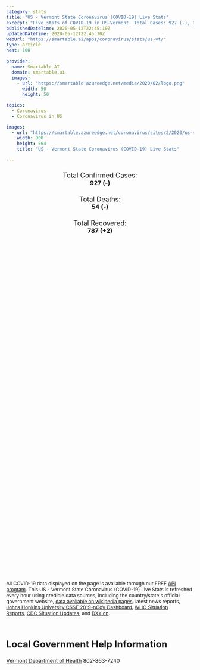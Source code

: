 ```yaml
---
category: stats
title: "US - Vermont State Coronavirus (COVID-19) Live Stats"
excerpt: "Live stats of COVID-19 in US-Vermont. Total Cases: 927 (-), Deaths: 54 (-), Recoveries: 787(+2)."
publishedDateTime: 2020-05-12T22:45:10Z
updatedDateTime: 2020-05-12T22:45:10Z
webUrl: "https://smartable.ai/apps/coronavirus/stats/us-vt/"
type: article
heat: 100

provider:
  name: Smartable AI
  domain: smartable.ai
  images:
    - url: "https://smartable.azureedge.net/media/2020/02/logo.png"
      width: 50
      height: 50

topics:
  - Coronavirus
  - Coronavirus in US

images:
  - url: "https://smartable.azureedge.net/coronavirus/sites/2/2020/us-vt.jpg"
    width: 900
    height: 564
    title: "US - Vermont State Coronavirus (COVID-19) Live Stats"

---
```

<div class="total-stats" style="text-align: center;">
    <h3>
	    <div style="font-size: 18px; font-weight: 400;">Total Confirmed Cases:</div>
	    927 (-)
    </h3>
    <h3>
	    <div style="font-size: 18px; font-weight: 400;">Total Deaths:</div>
	    54 (-)
    </h3>
    <h3>
	    <div style="font-size: 18px; font-weight: 400;">Total Recovered:</div>
	    787 (<span class='green'>+2</span>)
    </h3>
</div>

<script type="text/javascript" src="https://www.gstatic.com/charts/loader.js"></script>

<div id="time_series_chart" style="width: 100%; height: 400px;"></div>
<script type="text/javascript">
  google.charts.load('current', {'packages':['corechart']});
  google.charts.setOnLoadCallback(drawChart);
  function drawChart() {
    var data = google.visualization.arrayToDataTable([
      ['Date', 'Total Cases', 'Total Deaths', 'Total Recovered'],
      ['1/22/2020', 0, 0, 0],['1/23/2020', 0, 0, 0],['1/24/2020', 0, 0, 0],['1/25/2020', 0, 0, 0],['1/26/2020', 0, 0, 0],['1/27/2020', 0, 0, 0],['1/28/2020', 0, 0, 0],['1/29/2020', 0, 0, 0],['1/30/2020', 0, 0, 0],['1/31/2020', 0, 0, 0],['2/1/2020', 0, 0, 0],['2/2/2020', 0, 0, 0],['2/3/2020', 0, 0, 0],['2/4/2020', 0, 0, 0],['2/5/2020', 0, 0, 0],['2/6/2020', 0, 0, 0],['2/7/2020', 0, 0, 0],['2/8/2020', 0, 0, 0],['2/9/2020', 0, 0, 0],['2/10/2020', 0, 0, 0],['2/11/2020', 0, 0, 0],['2/12/2020', 0, 0, 0],['2/13/2020', 0, 0, 0],['2/14/2020', 0, 0, 0],['2/15/2020', 0, 0, 0],['2/16/2020', 0, 0, 0],['2/17/2020', 0, 0, 0],['2/18/2020', 0, 0, 0],['2/19/2020', 0, 0, 0],['2/20/2020', 0, 0, 0],['2/21/2020', 0, 0, 0],['2/22/2020', 0, 0, 0],['2/23/2020', 0, 0, 0],['2/24/2020', 0, 0, 0],['2/25/2020', 0, 0, 0],['2/26/2020', 0, 0, 0],['2/27/2020', 0, 0, 0],['2/28/2020', 0, 0, 0],['2/29/2020', 0, 0, 0],['3/1/2020', 0, 0, 0],['3/2/2020', 0, 0, 0],['3/3/2020', 0, 0, 0],['3/4/2020', 0, 0, 0],['3/5/2020', 0, 0, 0],['3/6/2020', 0, 0, 0],['3/7/2020', 0, 0, 0],['3/8/2020', 1, 0, 0],['3/9/2020', 1, 0, 0],['3/10/2020', 1, 0, 0],['3/11/2020', 1, 0, 0],['3/12/2020', 2, 0, 0],['3/13/2020', 2, 0, 0],['3/14/2020', 5, 0, 0],['3/15/2020', 8, 0, 0],['3/16/2020', 16, 0, 0],['3/17/2020', 17, 0, 0],['3/18/2020', 19, 0, 0],['3/19/2020', 22, 2, 0],['3/20/2020', 29, 2, 0],['3/21/2020', 49, 2, 0],['3/22/2020', 52, 2, 0],['3/23/2020', 75, 5, 0],['3/24/2020', 95, 7, 0],['3/25/2020', 125, 8, 0],['3/26/2020', 158, 9, 0],['3/27/2020', 184, 10, 0],['3/28/2020', 211, 12, 0],['3/29/2020', 235, 12, 0],['3/30/2020', 256, 12, 0],['3/31/2020', 293, 13, 0],['4/1/2020', 321, 16, 0],['4/2/2020', 338, 17, 0],['4/3/2020', 389, 17, 0],['4/4/2020', 461, 20, 0],['4/5/2020', 512, 22, 0],['4/6/2020', 543, 23, 0],['4/7/2020', 575, 23, 0],['4/8/2020', 605, 23, 0],['4/9/2020', 628, 23, 0],['4/10/2020', 679, 24, 0],['4/11/2020', 711, 25, 0],['4/12/2020', 727, 27, 0],['4/13/2020', 748, 28, 0],['4/14/2020', 783, 29, 0],['4/15/2020', 759, 29, 0],['4/16/2020', 768, 35, 0],['4/17/2020', 779, 35, 0],['4/18/2020', 803, 38, 0],['4/19/2020', 813, 38, 0],['4/20/2020', 816, 38, 0],['4/21/2020', 818, 40, 0],['4/22/2020', 823, 40, 0],['4/23/2020', 825, 43, 0],['4/24/2020', 830, 44, 0],['4/25/2020', 843, 46, 0],['4/26/2020', 851, 46, 0],['4/27/2020', 855, 47, 0],['4/28/2020', 862, 47, 0],['4/29/2020', 862, 47, 0],['4/30/2020', 866, 49, 0],['5/1/2020', 873, 49, 0],['5/2/2020', 886, 51, 0],['5/3/2020', 897, 53, 0],['5/4/2020', 902, 53, 0],['5/5/2020', 907, 53, 0],['5/6/2020', 908, 53, 706],['5/7/2020', 916, 54, 718],['5/8/2020', 919, 54, 737],['5/9/2020', 921, 54, 744],['5/10/2020', 927, 54, 777],['5/11/2020', 927, 54, 785],['5/12/2020', 927, 54, 787],
    ]);
    var options = {
      curveType: 'none',
      chartArea: {'width': '80%', 'height': '80%'},
      legend: { position: 'top' },
      lineWidth: 5,
      colors: ['#f60109', '#444444', '#81B71F']
    };
    var chart = new google.visualization.LineChart(document.getElementById('time_series_chart'));
    chart.draw(data, options);
  }
</script>

<div id="geo_chart" style="width: 100%; height: 500px;"></div>
<script type="text/javascript">
  google.charts.load('current', {
    'packages':['geochart'],
    'mapsApiKey': 'AIzaSyDk1HhVhLaveyKrUhhHZ5YwzIpEcbdal6U'
  });
  google.charts.setOnLoadCallback(drawRegionsMap);
  function drawRegionsMap() {
    var data = google.visualization.arrayToDataTable([
      ['LATITUDE', 'LONGITUDE', 'DESCRIPTION', 'Total Cases', 'Total Deaths'],
      [44.1664, -73.2555, "Addison", 62, 2],[43.0279, -73.135, "Bennington", 61, 1],[44.6431, -71.9791, "Caledonia", 14, 0],[44.4877, -73.2314, "Chittenden", 432, 37],[44.9083, -72.8029, "Franklin", 99, 5],[44.6366, -72.6786, "Lamoille", 26, 2],[44.1538, -72.0617, "Orange", 8, 0],[44.9509, -72.3043, "Orleans", 9, 0],[43.5181, -73.236, "Rutland", 50, 1],[44.1617, -72.4722, "Washington", 38, 1],[43.1219, -72.4555, "Windham", 74, 3],[43.33, -72.5262, "Windsor", 46, 2],[45.009, -71.4935, "Essex", 2, 0],[44.8595928, -73.2957299, "Grand Isle", 4, 0],
    ]);
    var options = {
      backgroundColor: {fill:'transparent',stroke:'#FFF' ,strokeWidth:0 }, 
      displayMode: 'markers',
      region: 'US-VT', 
      resolution: 'metros',
      colorAxis: {colors: ['#F27D81', '#f60109']},
      sizeAxis: {minSize:3,  maxSize:12},
    };
    var chart = new google.visualization.GeoChart(document.getElementById('geo_chart'));
    chart.draw(data, options);
  };
</script>

<div id="geo_table"></div>
<script type="text/javascript">
  google.charts.load('current', {'packages':['table']});
  google.charts.setOnLoadCallback(drawTable);
  function drawTable() {
    var data = new google.visualization.DataTable();
    data.addColumn('string', 'Location');
    data.addColumn('number', 'Total Cases');
    data.addColumn('number', 'New Cases');
    data.addColumn('number', 'Active Cases');
    data.addColumn('number', 'Total Deaths');
    data.addColumn('number', 'New Deaths');
    data.addColumn('number', 'Total Recovered');
    data.addRows([
      [{v:"Addison", f:"Addison"}, 62, 0, 60, 2, 0, 0],[{v:"Bennington", f:"Bennington"}, 61, 0, 60, 1, 0, 0],[{v:"Caledonia", f:"Caledonia"}, 14, 0, 14, 0, 0, 0],[{v:"Chittenden", f:"Chittenden"}, 432, 0, 395, 37, 0, 0],[{v:"Franklin", f:"Franklin"}, 99, 0, 94, 5, 0, 0],[{v:"Lamoille", f:"Lamoille"}, 26, 0, 24, 2, 0, 0],[{v:"Orange", f:"Orange"}, 8, 0, 8, 0, 0, 0],[{v:"Orleans", f:"Orleans"}, 9, 0, 9, 0, 0, 0],[{v:"Rutland", f:"Rutland"}, 50, 0, 49, 1, 0, 0],[{v:"Washington", f:"Washington"}, 38, 0, 37, 1, 0, 0],[{v:"Windham", f:"Windham"}, 74, 0, 71, 3, 0, 0],[{v:"Windsor", f:"Windsor"}, 46, 0, 44, 2, 0, 0],[{v:"Essex", f:"Essex"}, 2, 0, 2, 0, 0, 0],[{v:"Grand Isle", f:"Grand Isle"}, 4, 0, 4, 0, 0, 0],
    ]);
    data.setProperty(0, 0, 'style', 'min-width:100px');
    var table = new google.visualization.Table(document.getElementById('geo_table'));
    table.draw(data, {allowHtml: true, sortColumn: 2, sortAscending: false, width: '660px', height: '100%'});
  }
</script>

<span style="font-size: 13px">All COVID-19 data displayed on the page is available through our FREE <a href="https://developer.smartable.ai">API program</a>. This US - Vermont State Coronavirus (COVID-19) Live Stats is refreshed every hour using credible data sources, including the country/state's official government website, <a href="https://en.wikipedia.org/wiki/2019%E2%80%9320_coronavirus_pandemic" target="_blank">data available on wikipedia pages</a>, latest news reports, <a href="https://systems.jhu.edu/research/public-health/ncov/" target="_blank">Johns Hopkins University CSSE 2019-nCoV Dashboard</a>, <a href="https://www.who.int/emergencies/diseases/novel-coronavirus-2019/situation-reports" target="_blank">WHO Situation Reports</a>, <a href="https://www.cdc.gov/coronavirus/2019-ncov/index.html" target="_blank">CDC Situation Updates</a>, and <a href="https://ncov.dxy.cn/ncovh5/view/pneumonia" target="_blank">DXY.cn</a>.</span>

<h2 id="news" class="center" style="margin-top: 60px; font-size: 25px;">Local Government Help Information</h2>
<div class="info center">
<a href="https://www.healthvermont.gov/response/infectious-disease/2019-novel-coronavirus" target="_blank">Vermont Department of Health</a> 802-863-7240
</div>

